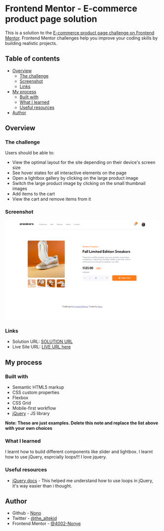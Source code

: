  # Frontend Mentor - E-commerce product page solution

This is a solution to the [E-commerce product page challenge on Frontend Mentor](https://www.frontendmentor.io/challenges/ecommerce-product-page-UPsZ9MJp6). Frontend Mentor challenges help you improve your coding skills by building realistic projects.

## Table of contents

- [Overview](#overview)
  - [The challenge](#the-challenge)
  - [Screenshot](#screenshot)
  - [Links](#links)
- [My process](#my-process)
  - [Built with](#built-with)
  - [What I learned](#what-i-learned)
  - [Useful resources](#useful-resources)
- [Author](#author)



## Overview

### The challenge

Users should be able to:

- View the optimal layout for the site depending on their device's screen size
- See hover states for all interactive elements on the page
- Open a lightbox gallery by clicking on the large product image
- Switch the large product image by clicking on the small thumbnail images
- Add items to the cart
- View the cart and remove items from it

### Screenshot

![](./screenshot.png)

### Links

- Solution URL: [SOLUTION URL](https://www.frontendmentor.io/solutions/ecommerce-product-page-built-with-javascript-jquery-and-css-DBz7qqjDUx)
- Live Site URL: [LIVE URL here](https://4002-nonye.github.io/Ecommerce-product-page-main/)

## My process

### Built with

- Semantic HTML5 markup
- CSS custom properties
- Flexbox
- CSS Grid
- Mobile-first workflow
- [jQuery](https://jquery.com/) - JS library


**Note: These are just examples. Delete this note and replace the list above with your own choices**

### What I learned
I learnt how to build different components like slider and lightbox.
I learnt how to use jQuery, esprcially loops!!! I love jquery.

### Useful resources

- [jQuery docs](https://api.jquery.com/) - This helped me understand how to use loops in jQuery, it's way easier than i thought.



## Author

- Github - [Nono](https://github.com/4002-Nonye)
- Twitter - [@the_altekid](https://twitter.com/the_altekid)
- Frontend Mentor - [@4002-Nonye](https://www.frontendmentor.io/profile/4002-Nonye)
